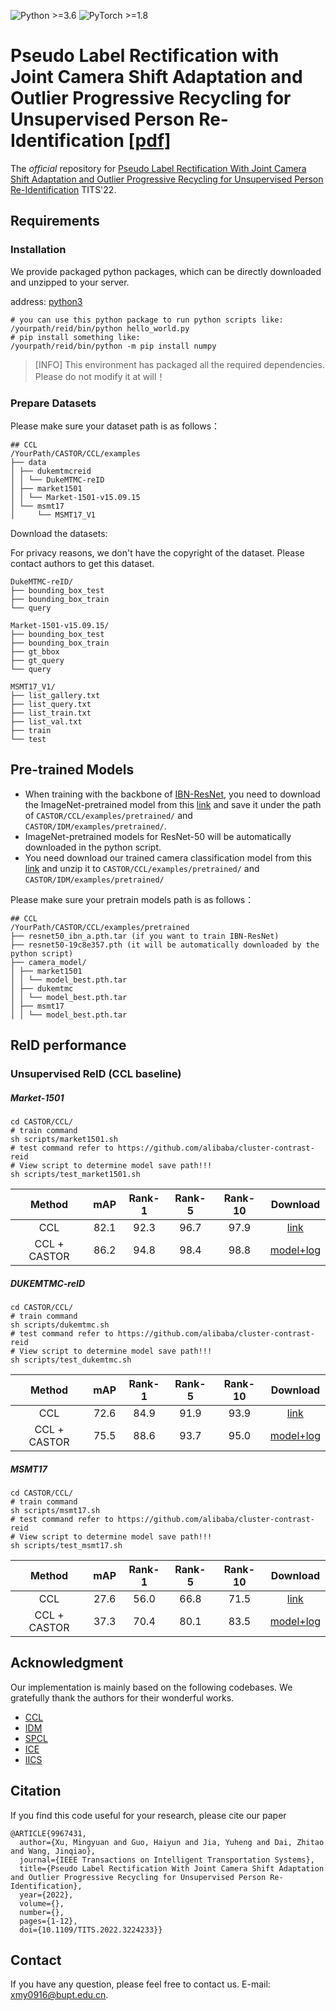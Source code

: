 ![Python >=3.6](https://img.shields.io/badge/Python->=3.6-yellow.svg)
![PyTorch >=1.8](https://img.shields.io/badge/PyTorch->=1.8-blue.svg)

# Pseudo Label Rectification with Joint Camera Shift Adaptation and Outlier Progressive Recycling for Unsupervised Person Re-Identification [[pdf]](https://ieeexplore.ieee.org/document/9967431)
The *official* repository for [Pseudo Label Rectification With Joint Camera Shift Adaptation and Outlier Progressive Recycling for Unsupervised Person Re-Identification](https://ieeexplore.ieee.org/document/9967431) TITS'22.

## Requirements

### Installation
We provide packaged python packages, which can be directly downloaded and unzipped to your server.

address: [python3](https://aistudio.baidu.com/aistudio/datasetdetail/185465https://aistudio.baidu.com/aistudio/datasetdetail/185465)
```shell
# you can use this python package to run python scripts like:
/yourpath/reid/bin/python hello_world.py
# pip install something like:
/yourpath/reid/bin/python -m pip install numpy
```
> [INFO] This environment has packaged all the required dependencies. Please do not modify it at will！

### Prepare Datasets

Please make sure your dataset path is as follows：
```text
## CCL
/YourPath/CASTOR/CCL/examples
├── data
│ ├── dukemtmcreid
│ │ └── DukeMTMC-reID
│ ├── market1501
│ │ └── Market-1501-v15.09.15
│ └── msmt17
│     └── MSMT17_V1
```

Download the datasets:

For privacy reasons, we don't have the copyright of the dataset. Please contact authors to get this dataset.

```
DukeMTMC-reID/
├── bounding_box_test
├── bounding_box_train
└── query

Market-1501-v15.09.15/
├── bounding_box_test
├── bounding_box_train
├── gt_bbox
├── gt_query
└── query

MSMT17_V1/
├── list_gallery.txt  
├── list_query.txt  
├── list_train.txt  
├── list_val.txt 
├── train
└── test

```

## Pre-trained Models
- When training with the backbone of [IBN-ResNet](https://arxiv.org/abs/1807.09441), you need to download the ImageNet-pretrained model from this [link](https://drive.google.com/drive/folders/1thS2B8UOSBi_cJX6zRy6YYRwz_nVFI_S) and save it under the path of `CASTOR/CCL/examples/pretrained/` and `CASTOR/IDM/examples/pretrained/`.
- ImageNet-pretrained models for ResNet-50 will be automatically downloaded in the python script.
- You need download our trained camera classification model from this [link](https://aistudio.baidu.com/aistudio/datasetdetail/185472) and unzip it to `CASTOR/CCL/examples/pretrained/` and `CASTOR/IDM/examples/pretrained/`

Please make sure your pretrain models path is as follows：

```text
## CCL
/YourPath/CASTOR/CCL/examples/pretrained
├── resnet50_ibn_a.pth.tar (if you want to train IBN-ResNet)
├── resnet50-19c8e357.pth (it will be automatically downloaded by the python script)
├── camera_model/
│ ├── market1501
│ │ └── model_best.pth.tar
│ ├── dukemtmc
│ │ └── model_best.pth.tar
│ ├── msmt17
│ │ └── model_best.pth.tar
```

## ReID performance

### Unsupervised ReID (CCL baseline)

##### Market-1501
```shell
cd CASTOR/CCL/
# train command
sh scripts/market1501.sh
# test command refer to https://github.com/alibaba/cluster-contrast-reid
# View script to determine model save path!!!
sh scripts/test_market1501.sh
```
|    Method    | mAP  | Rank-1 | Rank-5 | Rank-10 |                               Download                                |
|:------------:|:----:|:------:|:------:|:-------:|:---------------------------------------------------------------------:|
|     CCL      | 82.1 |  92.3  |  96.7  |  97.9   |       [link](https://github.com/alibaba/cluster-contrast-reid)        |
| CCL + CASTOR | 86.2 |  94.8  |  98.4  |  98.8   | [model+log](https://aistudio.baidu.com/aistudio/datasetdetail/202712) |

##### DUKEMTMC-reID
```shell
cd CASTOR/CCL/
# train command
sh scripts/dukemtmc.sh
# test command refer to https://github.com/alibaba/cluster-contrast-reid
# View script to determine model save path!!!
sh scripts/test_dukemtmc.sh
```
|    Method    | mAP  | Rank-1 | Rank-5 | Rank-10 |                         Download                         |
|:------------:|:----:|:------:|:------:|:-------:|:--------------------------------------------------------:|
|     CCL      | 72.6 |  84.9  |  91.9  |  93.9   | [link](https://github.com/alibaba/cluster-contrast-reid) |
| CCL + CASTOR | 75.5 |  88.6  |  93.7  |  95.0   |                           [model+log](https://aistudio.baidu.com/aistudio/datasetdetail/202713)                           |

##### MSMT17
```shell
cd CASTOR/CCL/
# train command
sh scripts/msmt17.sh
# test command refer to https://github.com/alibaba/cluster-contrast-reid
# View script to determine model save path!!!
sh scripts/test_msmt17.sh
```
|    Method    | mAP  | Rank-1 | Rank-5 | Rank-10 |                         Download                         |
|:------------:|:----:|:------:|:------:|:-------:|:--------------------------------------------------------:|
|     CCL      | 27.6 |  56.0  |  66.8  |  71.5   | [link](https://github.com/alibaba/cluster-contrast-reid) |
| CCL + CASTOR | 37.3 |  70.4  |  80.1  |  83.5   |                      [model+log](https://aistudio.baidu.com/aistudio/datasetdetail/224038)                       |


## Acknowledgment
Our implementation is mainly based on the following codebases. We gratefully thank the authors for their wonderful works.

- [CCL](https://github.com/alibaba/cluster-contrast-reid)
- [IDM](https://github.com/SikaStar/IDM)
- [SPCL](https://github.com/yxgeee/SpCL)
- [ICE](https://github.com/chenhao2345/ICE)
- [IICS](https://github.com/SY-Xuan/IICS)


## Citation

If you find this code useful for your research, please cite our paper

```
@ARTICLE{9967431,
  author={Xu, Mingyuan and Guo, Haiyun and Jia, Yuheng and Dai, Zhitao and Wang, Jinqiao},
  journal={IEEE Transactions on Intelligent Transportation Systems}, 
  title={Pseudo Label Rectification With Joint Camera Shift Adaptation and Outlier Progressive Recycling for Unsupervised Person Re-Identification}, 
  year={2022},
  volume={},
  number={},
  pages={1-12},
  doi={10.1109/TITS.2022.3224233}}
```

## Contact

If you have any question, please feel free to contact us. E-mail: [xmy0916@bupt.edu.cn](xmy0916@bupt.edu.cn).
